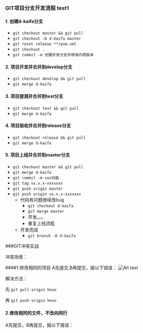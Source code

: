### GIT项目分支开发流程 test1
#### 1. 创建d-kaifa分支
* `git checkout master && git pull`
* `git checkout -b d-kaifa master`
* `git reset release **/pom.xml`
* `git checkout .`
* `git commit -m 创建开发分支并修改内网版本`

#### 2. 项目开发并合并到develop分支

* `git checkout develop && git pull`
* `git merge d-kaifa`

#### 3. 项目提测并合并到test分支

* `git checkout test && git pull`
* `git merge d-kaifa`

#### 4. 项目验收并合并到release分支

* `git checkout release && git pull`
* `git merge d-kaifa`


#### 5. 项目上线并合并到master分支

* `git checkout master && git pull`
* `git merge d-kaifa `
* `git commit -m xxx功能`
* `git tag vx.x.x-xxxxxxx`
* `git push origin master`
* `git push origin vx.x.x-xxxxxxx`
    * 代码有问题继续改bug
        * `git checkout d-kaifa`
        * `git merge master`
        * 开发。。。
        * 重复上线流程
    * 开发完成
        * `git branch -D d-kaifa`




###GIT冲突实战

冲突场景：

####1.修改相同的项目
A先提交,B再提交，报以下错误：
![Alt text](/image/push-conflict.png)

解决方法：

先   `git pull origin hexo`

再   `git push origin hexo`

#### 2.修改相同的文件，不改向同行

A先提交，B再提交，报以下错误：



